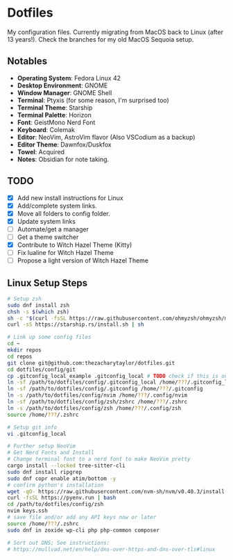 # Dotfiles

My configuration files.
Currently migrating from MacOS back to Linux (after 13 years!).
Check the branches for my old MacOS Sequoia setup.

## Notables

- **Operating System**: Fedora Linux 42
- **Desktop Environment**: GNOME
- **Window Manager**: GNOME Shell
- **Terminal**: Ptyxis (for some reason, I'm surprised too)
- **Terminal Theme**: Starship
- **Terminal Palette**: Horizon
- **Font**: GeistMono Nerd Font
- **Keyboard**: Colemak
- **Editor**: NeoVim, AstroVim flavor (Also VSCodium as a backup)
- **Editor Theme**: Dawnfox/Duskfox
- **Towel**: Acquired
- **Notes**: Obsidian for note taking.

## TODO

- [x] Add new install instructions for Linux
- [x] Add/complete system links.
- [x] Move all folders to config folder.
- [x] Update system links
- [ ] Automate/get a manager
- [ ] Get a theme switcher
- [x] Contribute to Witch Hazel Theme (Kitty)
- [ ] Fix lualine for Witch Hazel Theme
- [ ] Propose a light version of Witch Hazel Theme

## Linux Setup Steps

```bash
# Setup zsh
sudo dnf install zsh
chsh -s $(which zsh)
sh -c "$(curl -fsSL https://raw.githubusercontent.com/ohmyzsh/ohmyzsh/master/tools/install.sh)"
curl -sS https://starship.rs/install.sh | sh

# Link up some config files
cd ~
mkdir repos
cd repos
git clone git@github.com:thezacharytaylor/dotfiles.git
cd dotfiles/config/git
cp .gitconfig_local_example .gitconfig_local # TODO check if this is out of place
ln -sf /path/to/dotfiles/config/.gitconfig_local /home/???/.gitconfig_local
ln -sf /path/to/dotfiles/config/.gitconfig /home/???/.gitconfig
ln -s /path/to/dotfiles/config/nvim /home/???/.config/nvim
ln -sf /path/to/dotfiles/config/zsh/zshrc /home/???/.zshrc
ln -s /path/to/dotfiles/config/zsh /home/???/.config/zsh
source /home/???/.zshrc

# Setup git info
vi .gitconfig_local

# Further setup NeoVim
# Get Nerd Fonts and Install
# Change terminal font to a nerd font to make NeoVim pretty
cargo install --locked tree-sitter-cli
sudo dnf install ripgrep
sudo dnf copr enable atim/bottom -y
# confirm python's installation
wget -qO- https://raw.githubusercontent.com/nvm-sh/nvm/v0.40.3/install.sh | bash
curl -fsSL https://pyenv.run | bash
cd /path/to/dotfiles/config/zsh
nvim keys.ssh
# save file and/or add any API keys now or later
source /home/???/.zshrc
sudo dnf in zoxide wp-cli php php-common composer

# Sort out DNS; See instructions:
# https://mullvad.net/en/help/dns-over-https-and-dns-over-tls#linux
```
